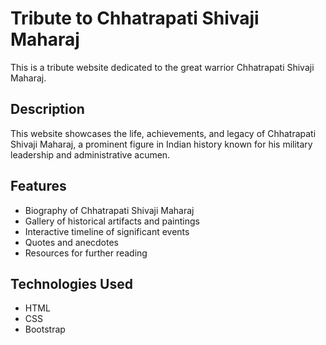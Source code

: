 # Tribute to Chhatrapati Shivaji Maharaj

This is a tribute website dedicated to the great warrior Chhatrapati Shivaji Maharaj.

## Description

This website showcases the life, achievements, and legacy of Chhatrapati Shivaji Maharaj, a prominent figure in Indian history known for his military leadership and administrative acumen.

## Features

- Biography of Chhatrapati Shivaji Maharaj
- Gallery of historical artifacts and paintings
- Interactive timeline of significant events
- Quotes and anecdotes
- Resources for further reading

## Technologies Used

- HTML
- CSS
- Bootstrap
